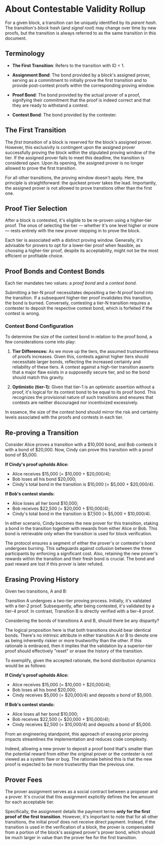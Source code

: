 # About Contestable Validity Rollup

For a given block, a transition can be uniquely identified by its _parent hash_. The transition's _block hash_ (and _signal root_) may change over time by new proofs, but the transition is always referred to as the same transition in this document.

## Terminology

- **The First Transition**: Refers to the transition with ID = 1.

- **Assignment Bond**: The bond provided by a block's assigned prover, serving as a commitment to initially prove the first transition and to provide post-contest proofs within the corresponding proving window.

- **Proof Bond**: The bond provided by the actual prover of a proof, signifying their commitment that the proof is indeed correct and that they are ready to withstand a contest.

- **Contest Bond**: The bond provided by the contester.

## The First Transition

The _first transition_ of a block is reserved for the block's assigned prover. However, this exclusivity is contingent upon the assigned prover successfully proving the block within the stipulated proving window of the tier. If the assigned prover fails to meet this deadline, the transition is considered _open_. Upon its opening, the assigned prover is no longer allowed to prove the first transition.

For all other transitions, the proving window doesn't apply. Here, the principle is straightforward: the quickest prover takes the lead. Importantly, the assigned prover is not allowed to prove transtions other than the first one.

## Proof Tier Selection

After a block is contested, it's eligible to be re-proven using a higher-tier proof. The onus of selecting the tier — whether it's one level higher or more — rests entirely with the new prover stepping in to prove the block.

Each tier is associated with a distinct proving window. Generally, it's advisable for provers to opt for a lower-tier proof when feasible, as choosing a higher-tier proof, despite its acceptability, might not be the most efficient or profitable choice.

## Proof Bonds and Contest Bonds

Each tier mandates two values: a _proof bond_ and a _contest bond_.

Submitting a tier-N proof necessitates depositing a tier-N proof bond into the transition. If a subsequent higher-tier proof invalidates this transition, the bond is burned. Conversely, contesting a tier-N transition requires a contester to deposit the respective contest bond, which is forfeited if the contest is wrong.

### Contest Bond Configuration

To determine the size of the contest bond in relation to the proof bond, a few considerations come into play:

1. **Tier Differences:** As we move up the tiers, the assumed trustworthiness of proofs increases. Given this, contests against higher tiers should necessitate larger bonds, reflecting the increased certainty and reliability of these tiers. A contest against a high-tier transition asserts that a major flaw exists in a supposedly secure tier, and so the bond should match this gravity.

2. **Optimistic (tier-1):** Given that tier-1 is an optimistic assertion without a proof, it's logical for its contest bond to be equal to its proof bond. This recognizes the provisional nature of such transitions and ensures that contests are neither discouraged nor incentivized excessively.

In essence, the size of the contest bond should mirror the risk and certainty levels associated with the proofs and contests in each tier.

## Re-proving a Transition

Consider Alice proves a transition with a $10,000 bond, and Bob contests it with a bond of $20,000. Now, Cindy can prove this transition with a proof bond of $5,000.

**If Cindy's proof upholds Alice:**

- Alice receives $15,000 (= $10,000 + $20,000/4);
- Bob loses all his bond $20,000;
- Cindy's total bond in the transition is $10,000 (= $5,000 + $20,000/4).

**If Bob's contest stands:**

- Alice loses all her bond $10,000;
- Bob receives $22,500 (= $20,000 + $10,000/4);
- Cindy's total bond in the transition is $7,500 (= $5,000 + $10,000/4).

In either scenario, Cindy becomes the new prover for this transition, staking a bond in the transition together with rewards from either Alice or Bob. This bond is retrievable only when the transition is used for block verification.

The protocol ensures a segment of either the prover's or contester's bond undergoes burning. This safeguards against collusion between the three participants by enforcing a significant cost. Also, retaining the new prover's rewards within the transition and their fresh bond is crucial. The bond and past reward are lost if this prover is later refuted.

## Erasing Proving History

Given two transitions, A and B:

Transition A undergoes a two-tier proving process. Initially, it's validated with a tier-2 proof. Subsequently, after being contested, it's validated by a tier-4 proof. In contrast, Transition B is directly verified with a tier-4 proof.

Considering the bonds of transitions A and B, should there be any disparity?

The logical proposition here is that both transitions should bear identical bonds. There's no intrinsic attribute in either transition A or B to denote one as being inherently riskier or more trustworthy than the other. If this rationale is embraced, then it implies that the validation by a superior-tier proof should effectively "reset" or erase the history of the transition.

To exemplify, given the accepted rationale, the bond distribution dynamics would be as follows:

**If Cindy's proof upholds Alice:**

- Alice receives $15,000 (= $10,000 + $20,000/4);
- Bob loses all his bond $20,000;
- Cindy receives $5,000 (= $20,000/4) and deposits a bond of $5,000.

**If Bob's contest stands:**

- Alice loses all her bond $10,000;
- Bob receives $22,500 (= $20,000 + $10,000/4);
- Cindy receives $2,500 (= $10,000/4) and deposits a bond of $5,000.

From an engineering standpoint, this approach of erasing prior proving impacts streamlines the implementation and reduces code complexity.

Indeed, allowing a new prover to deposit a proof bond that's smaller than the potential reward from either the original prover or the contester is not viewed as a system flaw or bug. The rationale behind this is that the new proof is expected to be more trustworthy than the previous one.

## Prover Fees

The prover assignment serves as a social contract between a proposer and a prover. It's crucial that this assignment explicitly defines the fee amount for each acceptable tier.

Specifically, the assignment details the payment terms **only for the first proof of the first transition**. However, it's important to note that for all other transitions, the initial proof does not receive direct payment. Instead, if the transition is used in the verification of a block, the prover is compensated from a portion of the block's assigned prover's prover bond, which should be much larger in value than the prover fee for the first transition.
